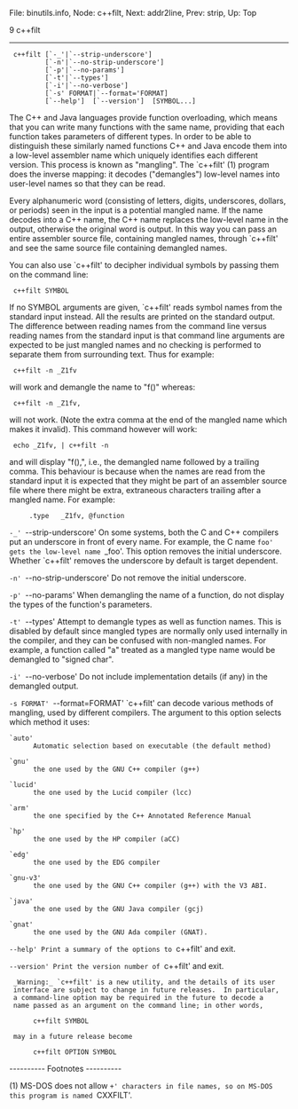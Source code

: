 File: binutils.info,  Node: c++filt,  Next: addr2line,  Prev: strip,  Up: Top

9 c++filt
*********

     c++filt [`-_'|`--strip-underscore']
             [`-n'|`--no-strip-underscore']
             [`-p'|`--no-params']
             [`-t'|`--types']
             [`-i'|`--no-verbose']
             [`-s' FORMAT|`--format='FORMAT]
             [`--help']  [`--version']  [SYMBOL...]

   The C++ and Java languages provide function overloading, which means
that you can write many functions with the same name, providing that
each function takes parameters of different types.  In order to be able
to distinguish these similarly named functions C++ and Java encode them
into a low-level assembler name which uniquely identifies each
different version.  This process is known as "mangling". The `c++filt'
(1) program does the inverse mapping: it decodes ("demangles") low-level
names into user-level names so that they can be read.

   Every alphanumeric word (consisting of letters, digits, underscores,
dollars, or periods) seen in the input is a potential mangled name.  If
the name decodes into a C++ name, the C++ name replaces the low-level
name in the output, otherwise the original word is output.  In this way
you can pass an entire assembler source file, containing mangled names,
through `c++filt' and see the same source file containing demangled
names.

   You can also use `c++filt' to decipher individual symbols by passing
them on the command line:

     c++filt SYMBOL

   If no SYMBOL arguments are given, `c++filt' reads symbol names from
the standard input instead.  All the results are printed on the
standard output.  The difference between reading names from the command
line versus reading names from the standard input is that command line
arguments are expected to be just mangled names and no checking is
performed to separate them from surrounding text.  Thus for example:

     c++filt -n _Z1fv

   will work and demangle the name to "f()" whereas:

     c++filt -n _Z1fv,

   will not work.  (Note the extra comma at the end of the mangled name
which makes it invalid).  This command however will work:

     echo _Z1fv, | c++filt -n

   and will display "f(),", i.e., the demangled name followed by a
trailing comma.  This behaviour is because when the names are read from
the standard input it is expected that they might be part of an
assembler source file where there might be extra, extraneous characters
trailing after a mangled name.  For example:

         .type   _Z1fv, @function

`-_'
`--strip-underscore'
     On some systems, both the C and C++ compilers put an underscore in
     front of every name.  For example, the C name `foo' gets the
     low-level name `_foo'.  This option removes the initial
     underscore.  Whether `c++filt' removes the underscore by default
     is target dependent.

`-n'
`--no-strip-underscore'
     Do not remove the initial underscore.

`-p'
`--no-params'
     When demangling the name of a function, do not display the types of
     the function's parameters.

`-t'
`--types'
     Attempt to demangle types as well as function names.  This is
     disabled by default since mangled types are normally only used
     internally in the compiler, and they can be confused with
     non-mangled names.  For example, a function called "a" treated as
     a mangled type name would be demangled to "signed char".

`-i'
`--no-verbose'
     Do not include implementation details (if any) in the demangled
     output.

`-s FORMAT'
`--format=FORMAT'
     `c++filt' can decode various methods of mangling, used by
     different compilers.  The argument to this option selects which
     method it uses:

    `auto'
          Automatic selection based on executable (the default method)

    `gnu'
          the one used by the GNU C++ compiler (g++)

    `lucid'
          the one used by the Lucid compiler (lcc)

    `arm'
          the one specified by the C++ Annotated Reference Manual

    `hp'
          the one used by the HP compiler (aCC)

    `edg'
          the one used by the EDG compiler

    `gnu-v3'
          the one used by the GNU C++ compiler (g++) with the V3 ABI.

    `java'
          the one used by the GNU Java compiler (gcj)

    `gnat'
          the one used by the GNU Ada compiler (GNAT).

`--help'
     Print a summary of the options to `c++filt' and exit.

`--version'
     Print the version number of `c++filt' and exit.

     _Warning:_ `c++filt' is a new utility, and the details of its user
     interface are subject to change in future releases.  In particular,
     a command-line option may be required in the future to decode a
     name passed as an argument on the command line; in other words,

          c++filt SYMBOL

     may in a future release become

          c++filt OPTION SYMBOL

   ---------- Footnotes ----------

   (1) MS-DOS does not allow `+' characters in file names, so on MS-DOS
this program is named `CXXFILT'.

